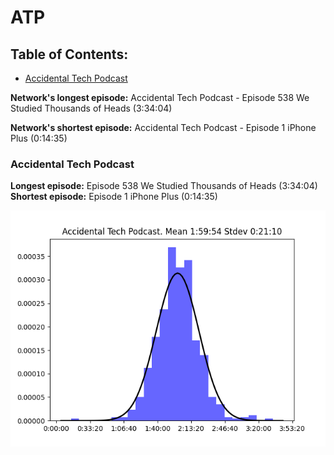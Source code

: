 # ATP

## Table of Contents:
- [Accidental Tech Podcast](#Accidental-Tech-Podcast)  

**Network's longest episode:** Accidental Tech Podcast - Episode 538 We Studied Thousands of Heads (3:34:04)

**Network's shortest episode:** Accidental Tech Podcast - Episode 1 iPhone Plus (0:14:35)

### Accidental Tech Podcast

**Longest episode:** Episode 538 We Studied Thousands of Heads (3:34:04)  
**Shortest episode:** Episode 1 iPhone Plus (0:14:35)  

![](../images/Accidental%20Tech%20Podcast.png)